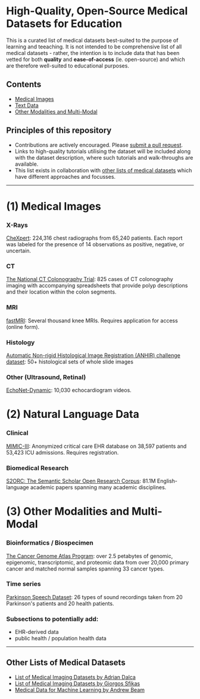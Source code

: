 # High-Quality, Open-Source Medical Datasets for Education

This is a curated list of medical datasets best-suited to the purpose of learning and teeaching. It is not intended to be comprehensive list of all medical datasets - rather, the intention is to include data that has been vetted for both **quality** and **ease-of-access** (ie. open-source) and which are therefore well-suited to educational purposes.


## Contents
- [Medical Images](#1-medical-images)
- [Text Data](#2-text-data)
- [Other Modalities and Multi-Modal](#3-other-modalities-and-multi-modal)
<!-- TODO: add sub-headings to the content index -->


## Principles of this repository
- Contributions are actively encouraged. Please [submit a pull request](https://github.com/chris-lovejoy/medical-datasets-for-education/pulls).
- Links to high-quality tutorials utilising the dataset will be included along with the dataset description, where such tutorials and walk-throughs are available. 
- This list exists in collaboration with [other lists of medical datasets](#other-lists-of-medical-datasets) which have different approaches and focusses.


---


# (1) Medical Images

### X-Rays

[CheXpert](https://stanfordmlgroup.github.io/competitions/chexpert/): 224,316 chest radiographs from 65,240 patients. Each report was labeled for the presence of 14 observations as positive, negative, or uncertain.



### CT

[The National CT Colonography Trial](https://wiki.cancerimagingarchive.net/pages/viewpage.action?pageId=3539213): 825 cases of CT colonography imaging with accompanying spreadsheets that provide polyp descriptions and their location within the colon segments.



### MRI

[fastMRI](https://fastmri.med.nyu.edu): Several thousand knee MRIs. Requires application for access (online form).



### Histology

[Automatic Non-rigid Histological Image Registration (ANHIR) challenge dataset](https://anhir.grand-challenge.org): 50+ histological sets of whole slide images


### Other (Ultrasound, Retinal)

[EchoNet-Dynamic](https://echonet.github.io/dynamic/index.html): 10,030 echocardiogram videos.



# (2) Natural Language Data

### Clinical

[MIMIC-III](http://physionet.org/physiobank/database/mimic3cdb/): Anonymized critical care EHR database on 38,597 patients and 53,423 ICU admissions. Requires registration.



### Biomedical Research

[S2ORC: The Semantic Scholar Open Research Corpus](https://github.com/allenai/s2orc#download-instructions): 81.1M English-language academic papers spanning many academic disciplines.



# (3) Other Modalities and Multi-Modal

### Bioinformatics / Biospecimen

[The Cancer Genome Atlas Program](https://www.cancer.gov/about-nci/organization/ccg/research/structural-genomics/tcga): over 2.5 petabytes of genomic, epigenomic, transcriptomic, and proteomic data from over 20,000 primary cancer and matched normal samples spanning 33 cancer types.


### Time series

[Parkinson Speech Dataset](https://archive.ics.uci.edu/ml/datasets/Parkinson+Speech+Dataset+with++Multiple+Types+of+Sound+Recordings): 26 types of sound recordings taken from 20 Parkinson's patients and 20 health patients. 


### Subsections to potentially add:
- EHR-derived data
- public health / population health data


---


## Other Lists of Medical Datasets

- [List of Medical Imaging Datasets by Adrian Dalca](https://github.com/adalca/medical-datasets)
- [List of Medical Imaging Datasets by Giorgos Sfikas](https://github.com/sfikas/medical-imaging-datasets)
- [Medical Data for Machine Learning by Andrew Beam](https://github.com/beamandrew/medical-data)


